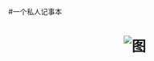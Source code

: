 #一个私人记事本
# <center>![图](https://picdl.sunbangyan.cn/2023/11/24/9e47bf4551239e4bb97a7472412828b6.png)</center>

 